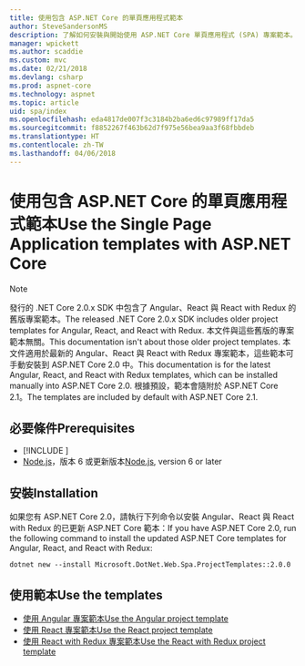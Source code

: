 ```yaml
---
title: 使用包含 ASP.NET Core 的單頁應用程式範本
author: SteveSandersonMS
description: 了解如何安裝與開始使用 ASP.NET Core 單頁應用程式 (SPA) 專案範本。
manager: wpickett
ms.author: scaddie
ms.custom: mvc
ms.date: 02/21/2018
ms.devlang: csharp
ms.prod: aspnet-core
ms.technology: aspnet
ms.topic: article
uid: spa/index
ms.openlocfilehash: eda4817de007f3c3184b2ba6ed6c97989ff17da5
ms.sourcegitcommit: f8852267f463b62d7f975e56bea9aa3f68fbbdeb
ms.translationtype: HT
ms.contentlocale: zh-TW
ms.lasthandoff: 04/06/2018
---
```

# <a name="use-the-single-page-application-templates-with-aspnet-core"></a><span data-ttu-id="ab85b-103">使用包含 ASP.NET Core 的單頁應用程式範本</span><span class="sxs-lookup"><span data-stu-id="ab85b-103">Use the Single Page Application templates with ASP.NET Core</span></span>

> [!NOTE]
> <span data-ttu-id="ab85b-104">發行的 .NET Core 2.0.x SDK 中包含了 Angular、React 與 React with Redux 的舊版專案範本。</span><span class="sxs-lookup"><span data-stu-id="ab85b-104">The released .NET Core 2.0.x SDK includes older project templates for Angular, React, and React with Redux.</span></span> <span data-ttu-id="ab85b-105">本文件與這些舊版的專案範本無關。</span><span class="sxs-lookup"><span data-stu-id="ab85b-105">This documentation isn't about those older project templates.</span></span> <span data-ttu-id="ab85b-106">本文件適用於最新的 Angular、React 與 React with Redux 專案範本，這些範本可手動安裝到 ASP.NET Core 2.0 中。</span><span class="sxs-lookup"><span data-stu-id="ab85b-106">This documentation is for the latest Angular, React, and React with Redux templates, which can be installed manually into ASP.NET Core 2.0.</span></span> <span data-ttu-id="ab85b-107">根據預設，範本會隨附於 ASP.NET Core 2.1。</span><span class="sxs-lookup"><span data-stu-id="ab85b-107">The templates are included by default with ASP.NET Core 2.1.</span></span>

## <a name="prerequisites"></a><span data-ttu-id="ab85b-108">必要條件</span><span class="sxs-lookup"><span data-stu-id="ab85b-108">Prerequisites</span></span>

* [!INCLUDE [](~/includes/net-core-sdk-download-link.md)]
* <span data-ttu-id="ab85b-109">[Node.js](https://nodejs.org)，版本 6 或更新版本</span><span class="sxs-lookup"><span data-stu-id="ab85b-109">[Node.js](https://nodejs.org), version 6 or later</span></span>

## <a name="installation"></a><span data-ttu-id="ab85b-110">安裝</span><span class="sxs-lookup"><span data-stu-id="ab85b-110">Installation</span></span>

<span data-ttu-id="ab85b-111">如果您有 ASP.NET Core 2.0，請執行下列命令以安裝 Angular、React 與 React with Redux 的已更新 ASP.NET Core 範本：</span><span class="sxs-lookup"><span data-stu-id="ab85b-111">If you have ASP.NET Core 2.0, run the following command to install the updated ASP.NET Core templates for Angular, React, and React with Redux:</span></span>

```console
dotnet new --install Microsoft.DotNet.Web.Spa.ProjectTemplates::2.0.0
```

## <a name="use-the-templates"></a><span data-ttu-id="ab85b-112">使用範本</span><span class="sxs-lookup"><span data-stu-id="ab85b-112">Use the templates</span></span>

- [<span data-ttu-id="ab85b-113">使用 Angular 專案範本</span><span class="sxs-lookup"><span data-stu-id="ab85b-113">Use the Angular project template</span></span>](xref:spa/angular)
- [<span data-ttu-id="ab85b-114">使用 React 專案範本</span><span class="sxs-lookup"><span data-stu-id="ab85b-114">Use the React project template</span></span>](xref:spa/react)
- [<span data-ttu-id="ab85b-115">使用 React with Redux 專案範本</span><span class="sxs-lookup"><span data-stu-id="ab85b-115">Use the React with Redux project template</span></span>](xref:spa/react-with-redux)
